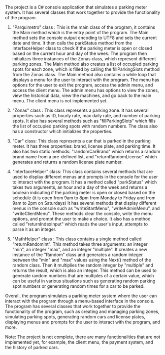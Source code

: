 The project is a C# console application that simulates a parking meter system. It has several classes that work together to provide the functionality of the program.

1. "Parquimetro" class :
This is the main class of the program, it contains the Main method which is the entry point of the program. The Main method sets the console output encoding to UTF8 and sets the current date and time. It then calls the parkStatus method from the InterfaceHelper class to check if the parking meter is open or closed based on the current hour and day of the week. The program then initializes three instances of the Zonas class, which represent different parking zones. The Main method also creates a list of occupied parking spots for each zone, which is filled by calling the fillParkingSlots method from the Zonas class. The Main method also contains a while loop that displays a menu for the user to interact with the program. The menu has options for the user to exit the program, access the admin menu, and access the client menu. The admin menu has options to view the zones, view the historical data, view the machines, and go back to the main menu. The client menu is not implemented yet.

2. "Zonas" class :
This class represents a parking zone. It has several properties such as ID, hourly rate, max daily rate, and number of parking spots. It also has several methods such as "fillParkingSlots" which fills the list of occupied parking spots with random numbers. The class also has a constructor which initializes the properties.
3. "Car" class:
This class represents a car that is parked in the parking meter. It has three properties: brand, license plate, and parking time. It also has two static methods: "randomCarBrand" which returns a random brand name from a pre-defined list, and "returnRandomLicense" which generates and returns a random license plate number.

4. "InterfaceHelper" class:
This class contains several methods that are used to display different menus and prompts in the console for the user to interact with the program.
It has a method called "parkStatus" which takes two arguments, an hour and a day of the week and returns a boolean indicating if the parking meter is open or closed based on the schedule (it is open from 9am to 8pm from Monday to Friday and from 9am to 2pm on Saturdays)
It has several methods that display different menus in the console such as "writeStartMenu", "writeAdminMenu", and "writeClientMenu". These methods clear the console, write the menu options, and prompt the user to make a choice.
It also has a method called "returnIndexInput" which reads the user's input, attempts to parse it as an integer.

5. "MathHelper" class :
This class contains a single method called "returnRandomInt". This method takes three arguments: an integer "min", an integer "max", and an integer "multiple".
It creates a new instance of the "Random" class and generates a random integer between the "min" and "max" values using the Next() method of the random class.
Then it multiplies the random integer by "multiple" and returns the result, which is also an integer. This method can be used to generate random numbers that are multiples of a certain value, which can be useful in various situations such as generating random parking spot numbers or generating random times for a car to be parked.

Overall, the program simulates a parking meter system where the user can interact with the program through a menu-based interface in the console. The program has several classes that work together to provide the functionality of the program, such as creating and managing parking zones, simulating parking spots, generating random cars and license plates, displaying menus and prompts for the user to interact with the program, and more.

Note: The project is not complete, there are many functionalities that are not implemented yet, for example, the client menu, the payment system, and the history of parked cars.
